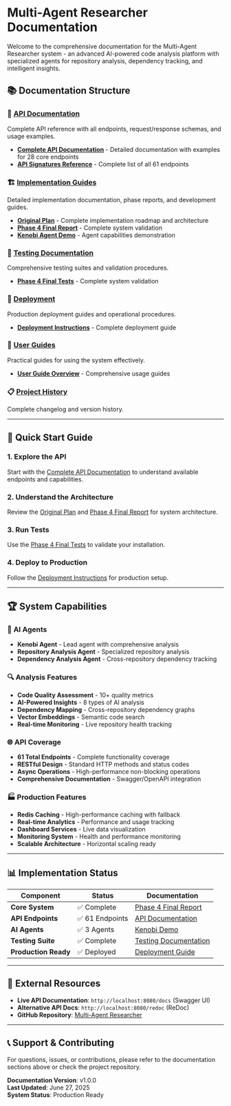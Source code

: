 # Multi-Agent Researcher Documentation

Welcome to the comprehensive documentation for the Multi-Agent Researcher system - an advanced AI-powered code analysis platform with specialized agents for repository analysis, dependency tracking, and intelligent insights.

## 📚 Documentation Structure

### 📖 [API Documentation](./api/)
Complete API reference with all endpoints, request/response schemas, and usage examples.

- **[Complete API Documentation](./api/API_DOCUMENTATION_COMPLETE.md)** - Detailed documentation with examples for 28 core endpoints
- **[API Signatures Reference](./api/API_SIGNATURES_COMPLETE.md)** - Complete list of all 61 endpoints

### 🏗️ [Implementation Guides](./implementation/)
Detailed implementation documentation, phase reports, and development guides.

- **[Original Plan](./implementation/plan.md)** - Complete implementation roadmap and architecture
- **[Phase 4 Final Report](./implementation/PHASE4_FINAL_COMPLETION.md)** - Complete system validation
- **[Kenobi Agent Demo](./implementation/KENOBI_DEMO.md)** - Agent capabilities demonstration

### 🧪 [Testing Documentation](./testing/)
Comprehensive testing suites and validation procedures.

- **[Phase 4 Final Tests](./testing/test_phase4_final.py)** - Complete system validation

### 🚀 [Deployment](./deployment/)
Production deployment guides and operational procedures.

- **[Deployment Instructions](./deployment/DEPLOYMENT_INSTRUCTIONS.md)** - Complete deployment guide

### 📖 [User Guides](./guides/)
Practical guides for using the system effectively.

- **[User Guide Overview](./guides/README.md)** - Comprehensive usage guides

### 📋 [Project History](./CHANGELOG.md)
Complete changelog and version history.

---

## 🎯 Quick Start Guide

### 1. **Explore the API**
Start with the [Complete API Documentation](./api/API_DOCUMENTATION_COMPLETE.md) to understand available endpoints and capabilities.

### 2. **Understand the Architecture**
Review the [Original Plan](./implementation/plan.md) and [Phase 4 Final Report](./implementation/PHASE4_FINAL_COMPLETION.md) for system architecture.

### 3. **Run Tests**
Use the [Phase 4 Final Tests](./testing/test_phase4_final.py) to validate your installation.

### 4. **Deploy to Production**
Follow the [Deployment Instructions](./deployment/DEPLOYMENT_INSTRUCTIONS.md) for production setup.

---

## 🏆 System Capabilities

### 🤖 **AI Agents**
- **Kenobi Agent** - Lead agent with comprehensive analysis
- **Repository Analysis Agent** - Specialized repository analysis
- **Dependency Analysis Agent** - Cross-repository dependency tracking

### 🔍 **Analysis Features**
- **Code Quality Assessment** - 10+ quality metrics
- **AI-Powered Insights** - 8 types of AI analysis
- **Dependency Mapping** - Cross-repository dependency graphs
- **Vector Embeddings** - Semantic code search
- **Real-time Monitoring** - Live repository health tracking

### 🌐 **API Coverage**
- **61 Total Endpoints** - Complete functionality coverage
- **RESTful Design** - Standard HTTP methods and status codes
- **Async Operations** - High-performance non-blocking operations
- **Comprehensive Documentation** - Swagger/OpenAPI integration

### 🏭 **Production Features**
- **Redis Caching** - High-performance caching with fallback
- **Real-time Analytics** - Performance and usage tracking
- **Dashboard Services** - Live data visualization
- **Monitoring System** - Health and performance monitoring
- **Scalable Architecture** - Horizontal scaling ready

---

## 📊 Implementation Status

| Component | Status | Documentation |
|-----------|--------|---------------|
| **Core System** | ✅ Complete | [Phase 4 Final Report](./implementation/PHASE4_FINAL_COMPLETION.md) |
| **API Endpoints** | ✅ 61 Endpoints | [API Documentation](./api/API_DOCUMENTATION_COMPLETE.md) |
| **AI Agents** | ✅ 3 Agents | [Kenobi Demo](./implementation/KENOBI_DEMO.md) |
| **Testing Suite** | ✅ Complete | [Testing Documentation](./testing/) |
| **Production Ready** | ✅ Deployed | [Deployment Guide](./deployment/DEPLOYMENT_INSTRUCTIONS.md) |

---

## 🔗 External Resources

- **Live API Documentation**: `http://localhost:8080/docs` (Swagger UI)
- **Alternative API Docs**: `http://localhost:8080/redoc` (ReDoc)
- **GitHub Repository**: [Multi-Agent Researcher](https://github.com/popoloni/multi-agent-researcher)

---

## 📞 Support & Contributing

For questions, issues, or contributions, please refer to the documentation sections above or check the project repository.

**Documentation Version**: v1.0.0  
**Last Updated**: June 27, 2025  
**System Status**: Production Ready